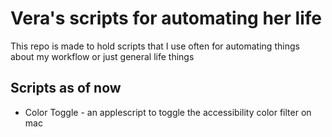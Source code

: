 # Vera's scripts for automating her life
This repo is made to hold scripts that I use often for automating things about my workflow or just general life things

## Scripts as of now
- Color Toggle - an applescript to toggle the accessibility color filter on mac
